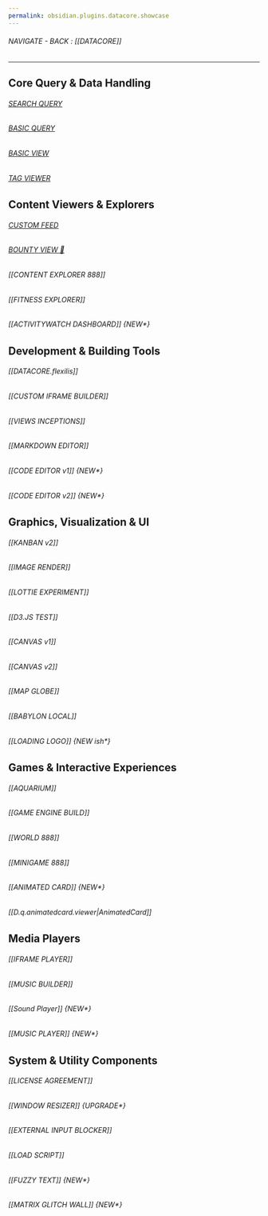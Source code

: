 ```yaml
---
permalink: obsidian.plugins.datacore.showcase
---
```

	
###### NAVIGATE - BACK : [[DATACORE]]
-------



## **Core Query & Data Handling**



###### [SEARCH QUERY](1%20SearchQuery/SEARCH%20QUERY.md)

###### [BASIC QUERY](2%20BasicQuery/BASIC%20QUERY.md)

###### [BASIC VIEW](3%20BasicView/BASIC%20VIEW.md)

###### [TAG VIEWER](4%20TagViewer/TAG%20VIEWER.md)



## **Content Viewers & Explorers**


###### [CUSTOM FEED](5%20CustomFeed/CUSTOM%20FEED.md)

###### [BOUNTY VIEW 🎅](7%20BountyView%20🎅/BOUNTY%20VIEW%20🎅.md)

###### [[CONTENT EXPLORER 888]]

###### [[FITNESS EXPLORER]]

###### [[ACTIVITYWATCH DASHBOARD]] {NEW*}




## **Development & Building Tools**


###### [[DATACORE.flexilis]]

###### [[CUSTOM IFRAME BUILDER]]

###### [[VIEWS INCEPTIONS]]

###### [[MARKDOWN EDITOR]]

###### [[CODE EDITOR v1]] {NEW*}

###### [[CODE EDITOR v2]] {NEW*}




## **Graphics, Visualization & UI**

###### [[KANBAN v2]]

###### [[IMAGE RENDER]]

###### [[LOTTIE EXPERIMENT]]

###### [[D3.JS TEST]]

###### [[CANVAS v1]]

###### [[CANVAS v2]]

###### [[MAP GLOBE]]

###### [[BABYLON LOCAL]]

###### [[LOADING LOGO]] {NEW ish*}



## **Games & Interactive Experiences**


###### [[AQUARIUM]]

###### [[GAME ENGINE BUILD]]

###### [[WORLD 888]]

###### [[MINIGAME 888]]

###### [[ANIMATED CARD]]  {NEW*}

###### [[D.q.animatedcard.viewer|AnimatedCard]]




## **Media Players**


###### [[IFRAME PLAYER]]

###### [[MUSIC BUILDER]]

###### [[Sound Player]] {NEW*}

###### [[MUSIC PLAYER]] {NEW*}



## **System & Utility Components**

###### [[LICENSE AGREEMENT]]

###### [[WINDOW RESIZER]] {UPGRADE*}

###### [[EXTERNAL INPUT BLOCKER]]

###### [[LOAD SCRIPT]]

###### [[FUZZY TEXT]] {NEW*}

###### [[MATRIX GLITCH WALL]]  {NEW*}


